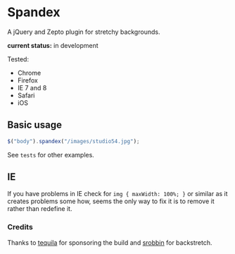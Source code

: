 # Spandex

A jQuery and Zepto plugin for stretchy backgrounds.

__current status:__ in development

Tested:

* Chrome
* Firefox
* IE 7 and 8
* Safari
* iOS

## Basic usage
```javascript
$("body").spandex("/images/studio54.jpg");
```

See `tests` for other examples.

## IE

If you have problems in IE check for `img { maxWidth: 100%; }` or
similar as it creates problems some how, seems the only way to fix 
it is to remove it rather than redefine it.

### Credits

Thanks to [tequila](http://www.tequila.com.au/) for sponsoring the build
and [srobbin](https://github.com/srobbin/jquery-backstretch) for
backstretch.
